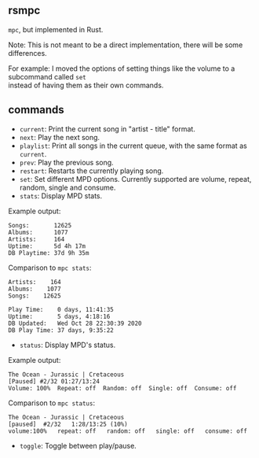 ## rsmpc

`mpc`, but implemented in Rust.

Note: This is not meant to be a direct implementation, there will be some differences.

For example: I moved the options of setting things like the volume to a subcommand called `set`<br>
instead of having them as their own commands.

## commands

- `current`: Print the current song in "artist - title" format.
- `next`: Play the next song.
- `playlist`: Print all songs in the current queue, with the same format as `current`.
- `prev`: Play the previous song.
- `restart`: Restarts the currently playing song.
- `set`: Set different MPD options. Currently supported are volume, repeat, random, single and consume.
- `stats`: Display MPD stats.

Example output:

```
Songs:       12625
Albums:      1077
Artists:     164
Uptime:      5d 4h 17m
DB Playtime: 37d 9h 35m
```

Comparison to `mpc stats`:

  ```
  Artists:    164
  Albums:    1077
  Songs:    12625
  
  Play Time:    0 days, 11:41:35
  Uptime:       5 days, 4:18:16
  DB Updated:   Wed Oct 28 22:30:39 2020
  DB Play Time: 37 days, 9:35:22
  ```

- `status`: Display MPD's status.

Example output:

```
The Ocean - Jurassic | Cretaceous
[Paused] #2/32 01:27/13:24
Volume: 100%  Repeat: off  Random: off  Single: off  Consume: off
```

Comparison to `mpc status`:

  ```
  The Ocean - Jurassic | Cretaceous
  [paused]  #2/32   1:28/13:25 (10%)
  volume:100%   repeat: off   random: off   single: off   consume: off
  ```

- `toggle`: Toggle between play/pause.
